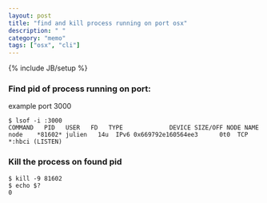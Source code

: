 ```yaml
---
layout: post
title: "find and kill process running on port osx"
description: " "
category: "memo"
tags: ["osx", "cli"]
---
```

{% include JB/setup %}

### Find pid of process running on port:

example port 3000

```
$ lsof -i :3000 
COMMAND   PID   USER   FD   TYPE             DEVICE SIZE/OFF NODE NAME
node    *81602* julien   14u  IPv6 0x669792e160564ee3      0t0  TCP *:hbci (LISTEN)
```

### Kill the process on found pid

```
$ kill -9 81602
$ echo $?
0
```
